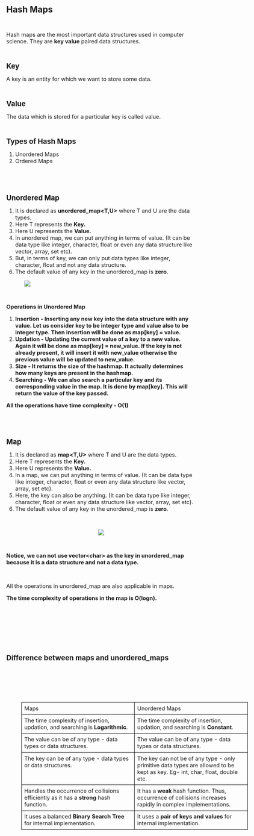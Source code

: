 <div _ngcontent-serverapp-c318="" class="body-text p-24"><p><span style="font-size:17pt;"><strong>Hash Maps</strong></span></p><p>&nbsp;</p><p><span style="font-size:11pt;">Hash maps are the most important data structures used in computer science. They are&nbsp;<strong>key value</strong> paired data structures.&nbsp;</span></p><p>&nbsp;</p><p><span style="font-size:13.999999999999998pt;"><strong>Key</strong></span><span style="font-size:11pt;"><strong>&nbsp;</strong></span></p><p><span style="font-size:11pt;">A key is an entity for which we want to store some data.&nbsp;</span></p><p>&nbsp;</p><p><span style="font-size:13.999999999999998pt;"><strong>Value</strong></span><span style="font-size:11pt;"><strong>&nbsp;</strong></span></p><p><span style="font-size:11pt;">The data which is stored for a particular key is called value.</span></p><p>&nbsp;</p><p><span style="font-size:13.999999999999998pt;"><strong>Types of Hash Maps</strong></span></p><ol><li><span style="font-size:11pt;">Unordered Maps</span></li><li><span style="font-size:11pt;">Ordered Maps</span></li></ol><p><span style="font-size:11pt;">&nbsp;</span></p><p>&nbsp;</p><p><span style="font-size:13.999999999999998pt;"><strong>Unordered Map</strong></span></p><ol><li><span style="font-size:11pt;">It is declared as&nbsp;<strong>unordered_map&lt;T,U&gt;</strong> where T and U are the data types.&nbsp;</span></li><li><span style="font-size:11pt;">Here T represents the&nbsp;<strong>Key.</strong></span></li><li><span style="font-size:11pt;">Here U represents the&nbsp;<strong>Value.</strong></span></li><li><span style="font-size:11pt;">In unordered map, we can put anything in terms of value. (It can be data type like integer, character, float or even any data structure like vector, array, set etc).</span></li><li><span style="font-size:11pt;">But, in terms of key, we can only put data types like integer, character, float and not any data structure.</span></li><li><span style="font-size:11pt;">The default value of any key in the unordered_map is&nbsp;<strong>zero</strong>.</span></li></ol><p style="margin-left:36pt;"><span style="font-size:11pt;"><img src="https://files.codingninjas.in/article_images/hashmaps-dsa-new-0-1702465725.webp"></span></p><p>&nbsp;</p><p><span style="font-size:11pt;"><strong>Operations in Unordered Map</strong></span></p><ol><li><span style="font-size:11pt;"><strong>Insertion -&nbsp;Inserting any new key into the data structure with any value. Let us consider key to be integer type and value also to be integer type. Then insertion will be done as&nbsp;map[key] = value.&nbsp;</strong></span></li><li><span style="font-size:11pt;"><strong>Updation -&nbsp;Updating the current value of a key to a new value. Again it will be done as&nbsp;map[key] = new_value. If the key is not already present, it will insert it with new_value otherwise the previous value will be updated to new_value.</strong></span></li><li><span style="font-size:11pt;"><strong>Size -&nbsp;It returns the size of the hashmap. It actually determines how many keys are present in the hashmap.</strong></span></li><li><span style="font-size:11pt;"><strong>Searching -&nbsp;We can also search a particular key and its corresponding value in the map. It is done by&nbsp;map[key].&nbsp;This will return the value of the key passed.</strong></span></li></ol><p><span style="font-size:11pt;"><strong>All the operations have time complexity - O(1)</strong></span></p><p>&nbsp;</p><p>&nbsp;</p><p><span style="font-size:13.999999999999998pt;"><strong>Map</strong></span></p><ol><li><span style="font-size:11pt;">It is declared as&nbsp;<strong>map&lt;T,U&gt;</strong> where T and U are the data types.&nbsp;</span></li><li><span style="font-size:11pt;">Here T represents the&nbsp;<strong>Key.</strong></span></li><li><span style="font-size:11pt;">Here U represents the&nbsp;<strong>Value.</strong></span></li><li><span style="font-size:11pt;">In a map, we can put anything in terms of value. (It can be data type like integer, character, float or even any data structure like vector, array, set etc).</span></li><li><span style="font-size:11pt;">Here, the key can also be anything. (It can be data type like integer, character, float or even any data structure like vector, array, set etc).</span></li><li><span style="font-size:11pt;">The default value of any key in the unordered_map is&nbsp;<strong>zero</strong>.</span></li></ol><p>&nbsp;</p><p style="text-align:center;"><span style="font-size:11pt;"><strong><img src="https://files.codingninjas.in/article_images/hashmaps-dsa-new-1-1702465726.webp"></strong></span></p><p>&nbsp;</p><p><span style="font-size:11pt;"><strong>Notice, we can not use vector&lt;char&gt; as the key in unordered_map because it is a data structure and not a data type.</strong></span></p><p>&nbsp;</p><p><span style="font-size:11pt;">All the operations in unordered_map are also applicable in maps.</span></p><p><span style="font-size:11pt;"><strong>The time complexity of operations in the map is O(logn).</strong></span></p><p>&nbsp;</p><p>&nbsp;</p><p>&nbsp;</p><p>&nbsp;</p><p><span style="font-size:13.999999999999998pt;"><strong>Difference between maps and unordered_maps</strong></span></p><p>&nbsp;</p><p>&nbsp;</p><figure class="table" style="float:left;width:451.27559055118115pt;"><table class="ck-table-resized" style="width: 100%;"><colgroup><col style="width:50%;"><col style="width:50%;"></colgroup><tbody><tr><td style="border:1pt solid #000000;padding:5pt;vertical-align:top;"><span style="font-size:11pt;">Maps</span></td><td style="border:1pt solid #000000;padding:5pt;vertical-align:top;"><span style="font-size:11pt;">Unordered Maps</span></td></tr><tr><td style="border:1pt solid #000000;padding:5pt;vertical-align:top;"><span style="font-size:11pt;">The time complexity of insertion, updation, and searching is&nbsp;<strong>Logarithmic</strong>.</span></td><td style="border:1pt solid #000000;padding:5pt;vertical-align:top;"><span style="font-size:11pt;">The time complexity of insertion, updation, and searching is&nbsp;<strong>Constant</strong>.</span></td></tr><tr><td style="border:1pt solid #000000;padding:5pt;vertical-align:top;"><span style="font-size:11pt;">The value can be of any type - data types or data structures.</span></td><td style="border:1pt solid #000000;padding:5pt;vertical-align:top;"><span style="font-size:11pt;">The value can be of any type - data types or data structures.</span></td></tr><tr><td style="border:1pt solid #000000;padding:5pt;vertical-align:top;"><span style="font-size:11pt;">The key can be of any type - data types or data structures.</span></td><td style="border:1pt solid #000000;padding:5pt;vertical-align:top;"><span style="font-size:11pt;">The key can not be of any type - only primitive data types are allowed to be kept as key. Eg- int, char, float, double etc.</span></td></tr><tr><td style="border:1pt solid #000000;padding:5pt;vertical-align:top;"><span style="font-size:11pt;">Handles the occurrence of collisions efficiently as it has a&nbsp;<strong>strong</strong> hash function.&nbsp;</span></td><td style="border:1pt solid #000000;padding:5pt;vertical-align:top;"><span style="font-size:11pt;">It has a&nbsp;<strong>weak</strong> hash function. Thus, occurrence of collisions increases rapidly in complex implementations.</span></td></tr><tr><td style="border:1pt solid #000000;padding:5pt;vertical-align:top;"><span style="font-size:11pt;">It uses a balanced&nbsp;<strong>Binary Search Tree</strong> for internal implementation.</span></td><td style="border:1pt solid #000000;padding:5pt;vertical-align:top;"><span style="font-size:11pt;">It uses a&nbsp;<strong>pair of keys and values</strong> for internal implementation.</span></td></tr></tbody></table></figure><p>&nbsp;</p><p>&nbsp;</p><p>&nbsp;</p><p><span style="font-size:11pt;"><strong>&nbsp;</strong></span></p><p>&nbsp;</p></div>